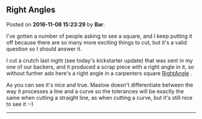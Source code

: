 ## Right Angles
Posted on **2016-11-08 15:23:29** by **Bar**:

I've gotten a number of people asking to see a square, and I keep putting it off because there are so many more exciting things to cut, but it's a valid question so I should answer it. 



I cut a crutch last night (see today's kickstarter update) that was sent in my one of our backers, and it produced a scrap piece with a right angle in it, so without further ado here's a right angle in a carpenters square  [RightAngle](../../images/3O/rb/3Orb_rightangle.jpg.jpg) .



As you can see it's nice and true. Maslow doesn't differentiate between the way it processes a line and a curve so the tolerances will be exactly the same when cutting a straight line, as when cutting a curve, but it's still nice to see it :-)

---

